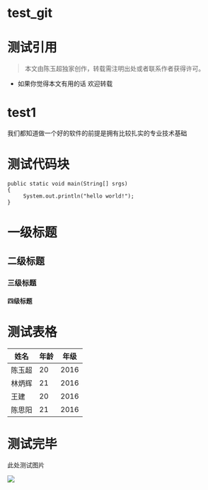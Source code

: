 # test_git
# 测试引用
> 本文由陈玉超独家创作，转载需注明出处或者联系作者获得许可。
* 如果你觉得本文有用的话 欢迎转载

# test1
我们都知道做一个好的软件的前提是拥有比较扎实的专业技术基础

# 测试代码块
```
public static void main(String[] srgs)
{
     System.out.println("hello world!");
}
```

# 一级标题
## 二级标题
### 三级标题
#### 四级标题

# 测试表格

| 姓名 | 年龄 | 年级 |
|-----|-----|-----|
| 陈玉超 | 20 | 2016 |
| 林炳辉 | 21 | 2016 |
| 王建 | 20 | 2016 |
| 陈思阳 | 21 | 2016 |

# 测试完毕 

此处测试图片

![](https://img-blog.csdnimg.cn/20190319170257623.png)

